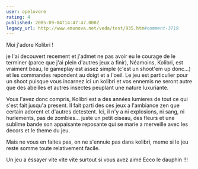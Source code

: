 ```yaml
---
user: opelovore
rating: 4
published: 2005-09-04T14:47:47.000Z
legacy_url: http://www.emunova.net/veda/test/935.htm#comment-3719
---
```

Moi j'adore Kolibri !

je l'ai decouvert recement et j'admet ne pas avoir eu le courage de le terminer (parce que j'ai plein d'autres jeux a finir), Néamoins, Kolibri, est vraiment beau, le gameplay est assez simple (c'est un shoot'em up donc...) et les commandes repondent au doigt et a l'oeil.
Le jeu est particulier pour un shoot puisque vous incarnez ici un kolibri et vos ennemis ne seront autre que des abeilles et autres insectes peuplant une nature luxuriante.

Vous l'avez donc compris, Kolibri est a des années lumieres de tout ce qui s'est fait jusqu'a present.
Il fait parti des ces jeux a l'ambiance zen que certain adorent et d'autres detestent.
Ici, il n'y a ni explosions, ni sang, ni hurlements, pas de zombies... juste un petit oiseau, des fleurs et une sublime bande son appaisante reposante qui se marie a merveille avec les decors et le theme du jeu.

Mais ne vous en faites pas, on ne s'ennuie pas dans kolibri, meme si le jeu reste somme toute relativement facile.

Un jeu a éssayer vite vite vite surtout si vous avez aimé Ecco le dauphin !!!